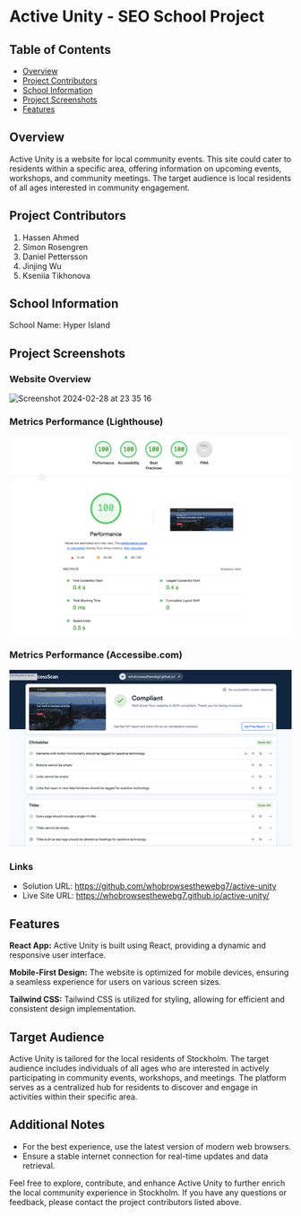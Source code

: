 # Active Unity - SEO School Project

## Table of Contents

- [Overview](#overview)
- [Project Contributors](#project_contributors)
- [School Information](#school_information)
- [Project Screenshots](#project_screenshots)
- [Features](#features)

## Overview

Active Unity is a website for local community events. This site could cater to residents within a specific area, offering information on upcoming events, workshops, and community meetings. The target audience is local residents of all ages interested in community engagement.

## Project Contributors

1. Hassen Ahmed
2. Simon Rosengren
3. Daniel Pettersson
4. Jinjing Wu
5. Kseniia Tikhonova

## School Information

School Name: Hyper Island

## Project Screenshots

### Website Overview

![Screenshot 2024-02-28 at 23 35 16](./public/images/screenshot.png)

### Metrics Performance (Lighthouse)

![Screenshot 2024-02-28 at 23 35 16](./public/images/performance.png)

### Metrics Performance (Accessibe.com)

![Screenshot 2024-02-28 at 23 35 16](./public/images/accessibe.png)

### Links

- Solution URL: https://github.com/whobrowsesthewebg7/active-unity
- Live Site URL: https://whobrowsesthewebg7.github.io/active-unity/

## Features

**React App:** Active Unity is built using React, providing a dynamic and responsive user interface.

**Mobile-First Design:** The website is optimized for mobile devices, ensuring a seamless experience for users on various screen sizes.

**Tailwind CSS:** Tailwind CSS is utilized for styling, allowing for efficient and consistent design implementation.

## Target Audience

Active Unity is tailored for the local residents of Stockholm. The target audience includes individuals of all ages who are interested in actively participating in community events, workshops, and meetings. The platform serves as a centralized hub for residents to discover and engage in activities within their specific area.

## Additional Notes

- For the best experience, use the latest version of modern web browsers.
- Ensure a stable internet connection for real-time updates and data retrieval.

Feel free to explore, contribute, and enhance Active Unity to further enrich the local community experience in Stockholm. If you have any questions or feedback, please contact the project contributors listed above.
